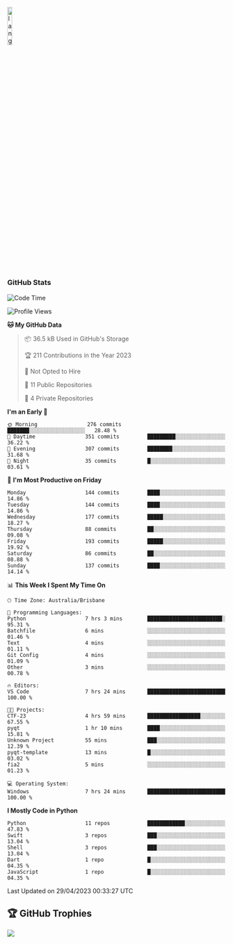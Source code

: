 <p align="left"><img width=15%" src="https://github.com/alansmathew/alansmathew/raw/master/lang.gif" alt="lang image here" /></p>

# <h3 align="left">GitHub Stats</h3>

<!--START_SECTION:waka-->
![Code Time](http://img.shields.io/badge/Code%20Time-205%20hrs%2052%20mins-blue)

![Profile Views](http://img.shields.io/badge/Profile%20Views-3-blue)

**🐱 My GitHub Data** 

> 📦 36.5 kB Used in GitHub's Storage 
 > 
> 🏆 211 Contributions in the Year 2023
 > 
> 🚫 Not Opted to Hire
 > 
> 📜 11 Public Repositories 
 > 
> 🔑 4 Private Repositories 
 > 
**I'm an Early 🐤** 

```text
🌞 Morning                276 commits         ███████░░░░░░░░░░░░░░░░░░   28.48 % 
🌆 Daytime                351 commits         █████████░░░░░░░░░░░░░░░░   36.22 % 
🌃 Evening                307 commits         ████████░░░░░░░░░░░░░░░░░   31.68 % 
🌙 Night                  35 commits          █░░░░░░░░░░░░░░░░░░░░░░░░   03.61 % 
```
📅 **I'm Most Productive on Friday** 

```text
Monday                   144 commits         ████░░░░░░░░░░░░░░░░░░░░░   14.86 % 
Tuesday                  144 commits         ████░░░░░░░░░░░░░░░░░░░░░   14.86 % 
Wednesday                177 commits         █████░░░░░░░░░░░░░░░░░░░░   18.27 % 
Thursday                 88 commits          ██░░░░░░░░░░░░░░░░░░░░░░░   09.08 % 
Friday                   193 commits         █████░░░░░░░░░░░░░░░░░░░░   19.92 % 
Saturday                 86 commits          ██░░░░░░░░░░░░░░░░░░░░░░░   08.88 % 
Sunday                   137 commits         ████░░░░░░░░░░░░░░░░░░░░░   14.14 % 
```


📊 **This Week I Spent My Time On** 

```text
🕑︎ Time Zone: Australia/Brisbane

💬 Programming Languages: 
Python                   7 hrs 3 mins        ████████████████████████░   95.31 % 
Batchfile                6 mins              ░░░░░░░░░░░░░░░░░░░░░░░░░   01.46 % 
Text                     4 mins              ░░░░░░░░░░░░░░░░░░░░░░░░░   01.11 % 
Git Config               4 mins              ░░░░░░░░░░░░░░░░░░░░░░░░░   01.09 % 
Other                    3 mins              ░░░░░░░░░░░░░░░░░░░░░░░░░   00.78 % 

🔥 Editors: 
VS Code                  7 hrs 24 mins       █████████████████████████   100.00 % 

🐱‍💻 Projects: 
CTF-23                   4 hrs 59 mins       █████████████████░░░░░░░░   67.55 % 
pyqt                     1 hr 10 mins        ████░░░░░░░░░░░░░░░░░░░░░   15.81 % 
Unknown Project          55 mins             ███░░░░░░░░░░░░░░░░░░░░░░   12.39 % 
pyqt-template            13 mins             █░░░░░░░░░░░░░░░░░░░░░░░░   03.02 % 
fia2                     5 mins              ░░░░░░░░░░░░░░░░░░░░░░░░░   01.23 % 

💻 Operating System: 
Windows                  7 hrs 24 mins       █████████████████████████   100.00 % 
```

**I Mostly Code in Python** 

```text
Python                   11 repos            ████████████░░░░░░░░░░░░░   47.83 % 
Swift                    3 repos             ███░░░░░░░░░░░░░░░░░░░░░░   13.04 % 
Shell                    3 repos             ███░░░░░░░░░░░░░░░░░░░░░░   13.04 % 
Dart                     1 repo              █░░░░░░░░░░░░░░░░░░░░░░░░   04.35 % 
JavaScript               1 repo              █░░░░░░░░░░░░░░░░░░░░░░░░   04.35 % 
```




 Last Updated on 29/04/2023 00:33:27 UTC
<!--END_SECTION:waka-->

## 🏆 GitHub Trophies

![](https://github-profile-trophy.vercel.app/?username=samh06&theme=discord&no-frame=true&no-bg=false&margin-w=4)
